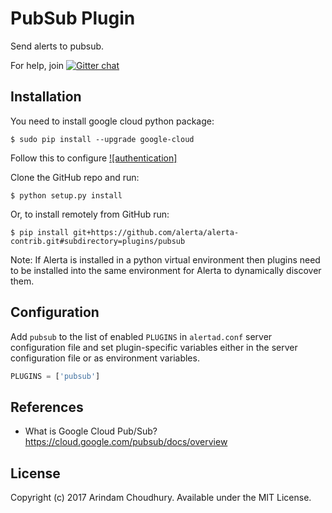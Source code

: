 PubSub Plugin
==============

Send alerts to pubsub.

For help, join [![Gitter chat](https://badges.gitter.im/alerta/chat.png)](https://gitter.im/alerta/chat)

Installation
------------

You need to install google cloud python package:

    $ sudo pip install --upgrade google-cloud

Follow this to configure [![authentication]](https://googlecloudplatform.github.io/google-cloud-python/stable/pubsub-usage.html#authentication-configuration)

Clone the GitHub repo and run:

    $ python setup.py install

Or, to install remotely from GitHub run:

    $ pip install git+https://github.com/alerta/alerta-contrib.git#subdirectory=plugins/pubsub

Note: If Alerta is installed in a python virtual environment then plugins
need to be installed into the same environment for Alerta to dynamically
discover them.

Configuration
-------------

Add `pubsub` to the list of enabled `PLUGINS` in `alertad.conf` server
configuration file and set plugin-specific variables either in the
server configuration file or as environment variables.

```python
PLUGINS = ['pubsub']
```

References
----------

  * What is Google Cloud Pub/Sub? https://cloud.google.com/pubsub/docs/overview

License
-------

Copyright (c) 2017 Arindam Choudhury. Available under the MIT License.
